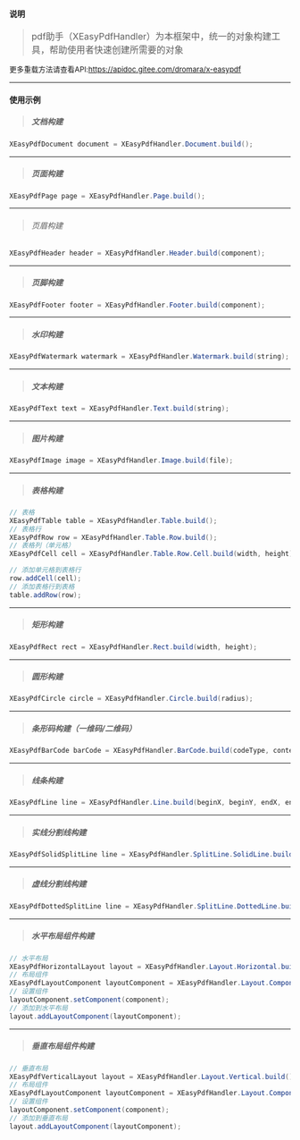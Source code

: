#### 说明
> <font size=3>pdf助手（XEasyPdfHandler）为本框架中，统一的对象构建工具，帮助使用者快速创建所需要的对象</font>

<font size=2>更多重载方法请查看API:https://apidoc.gitee.com/dromara/x-easypdf</font>

---
#### 使用示例
> ##### 文档构建
```java
XEasyPdfDocument document = XEasyPdfHandler.Document.build();
```

---

> ##### 页面构建
```java
XEasyPdfPage page = XEasyPdfHandler.Page.build();
```

---

> ###### 页眉构建
```java
XEasyPdfHeader header = XEasyPdfHandler.Header.build(component);
```

---

> ##### 页脚构建
```java
XEasyPdfFooter footer = XEasyPdfHandler.Footer.build(component);
```

---

> ##### 水印构建
```java
XEasyPdfWatermark watermark = XEasyPdfHandler.Watermark.build(string);
```

---

> ##### 文本构建
```java
XEasyPdfText text = XEasyPdfHandler.Text.build(string);
```

---

> ##### 图片构建
```java
XEasyPdfImage image = XEasyPdfHandler.Image.build(file);
```

---

> ##### 表格构建
```java
// 表格
XEasyPdfTable table = XEasyPdfHandler.Table.build();
// 表格行
XEasyPdfRow row = XEasyPdfHandler.Table.Row.build();
// 表格列（单元格）
XEasyPdfCell cell = XEasyPdfHandler.Table.Row.Cell.build(width, height);

// 添加单元格到表格行
row.addCell(cell);
// 添加表格行到表格
table.addRow(row);
```

---

> ##### 矩形构建
```java
XEasyPdfRect rect = XEasyPdfHandler.Rect.build(width, height);
```

---

> ##### 圆形构建
```java
XEasyPdfCircle circle = XEasyPdfHandler.Circle.build(radius);
```

---

> ##### 条形码构建（一维码/二维码）
```java
XEasyPdfBarCode barCode = XEasyPdfHandler.BarCode.build(codeType, content);
```

---

> ##### 线条构建
```java
XEasyPdfLine line = XEasyPdfHandler.Line.build(beginX, beginY, endX, endY);
```

---

> ##### 实线分割线构建
```java
XEasyPdfSolidSplitLine line = XEasyPdfHandler.SplitLine.SolidLine.build();
```

---

> ##### 虚线分割线构建
```java
XEasyPdfDottedSplitLine line = XEasyPdfHandler.SplitLine.DottedLine.build();
```

---

> ##### 水平布局组件构建
```java
// 水平布局
XEasyPdfHorizontalLayout layout = XEasyPdfHandler.Layout.Horizontal.build();
// 布局组件
XEasyPdfLayoutComponent layoutComponent = XEasyPdfHandler.Layout.Component.build(width, height);
// 设置组件
layoutComponent.setComponent(component);
// 添加到水平布局
layout.addLayoutComponent(layoutComponent);
```

---

> ##### 垂直布局组件构建
```java
// 垂直布局
XEasyPdfVerticalLayout layout = XEasyPdfHandler.Layout.Vertical.build();
// 布局组件
XEasyPdfLayoutComponent layoutComponent = XEasyPdfHandler.Layout.Component.build(width, height);
// 设置组件
layoutComponent.setComponent(component);
// 添加到垂直布局
layout.addLayoutComponent(layoutComponent);
```

